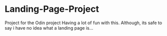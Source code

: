 # Landing-Page-Project
Project for the Odin project
Having a lot of fun with this. Although, its safe to say i have no idea what a landing page is...